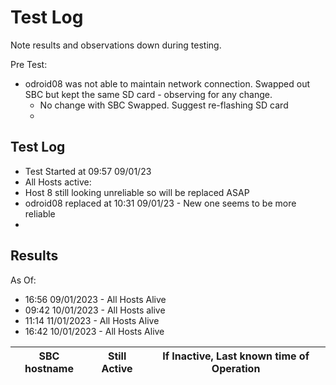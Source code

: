 # Test Log

Note results and observations down during testing.


Pre Test:

- odroid08 was not able to maintain network connection. Swapped out SBC but kept the same SD card - observing for any change.
  - No change with SBC Swapped. Suggest re-flashing SD card
  - 


## Test Log

- Test Started at 09:57   09/01/23
- All Hosts active:
- Host 8 still looking unreliable so will be replaced ASAP 
- odroid08 replaced at 10:31 09/01/23 - New one seems to be more reliable
- 



## Results

As Of:
- 16:56 09/01/2023 - All Hosts Alive
- 09:42 10/01/2023 - All Hosts alive
- 11:14 11/01/2023 - All Hosts Alive
- 16:42 10/01/2023 - All Hosts Alive


|SBC hostname |  Still Active | If Inactive, Last known time of Operation |
|---|---|---|
